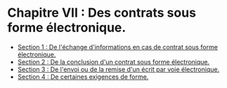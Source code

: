 # Chapitre VII : Des contrats sous forme électronique.

- [Section 1 : De l'échange d'informations en cas de contrat sous forme électronique.](section-1)
- [Section 2 : De la conclusion d'un contrat sous forme électronique.](section-2)
- [Section 3 : De l'envoi ou de la remise d'un écrit par voie électronique.](section-3)
- [Section 4 : De certaines exigences de forme.](section-4)
